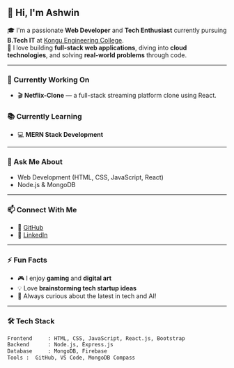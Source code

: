 ## 👋 Hi, I'm Ashwin

🎓 I'm a passionate **Web Developer** and **Tech Enthusiast** currently pursuing **B.Tech IT** at [Kongu Engineering College](https://kongu.ac.in).  
🚀 I love building **full-stack web applications**, diving into **cloud technologies**, and solving **real-world problems** through code.

---

### 🔧 Currently Working On
- 🎬 **Netflix-Clone** — a full-stack streaming platform clone using React.

### 📚 Currently Learning
- 💻 **MERN Stack Development**
  
---

### 💬 Ask Me About
- Web Development (HTML, CSS, JavaScript, React)
- Node.js & MongoDB

---

### 📫 Connect With Me
- 🔗 [GitHub](https://github.com/Ashwin-J01)
- 🔗 [LinkedIn](https://linkedin.com/in/ashwin-j01)

---

### ⚡ Fun Facts
- 🎮 I enjoy **gaming** and **digital art**
- 💡 Love **brainstorming tech startup ideas**
- 🧠 Always curious about the latest in tech and AI!

---

### 🛠️ Tech Stack

```bash
Frontend     : HTML, CSS, JavaScript, React.js, Bootstrap  
Backend      : Node.js, Express.js  
Database     : MongoDB, Firebase  
Tools :  GitHub, VS Code, MongoDB Compass
